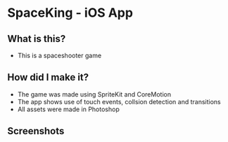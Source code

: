 # SpaceKing - iOS App
## What is this?
* This is a spaceshooter game
## How did I make it?
* The game was made using SpriteKit and CoreMotion
* The app shows use of touch events, collsion detection and transitions 
* All assets were made in Photoshop 
## Screenshots

